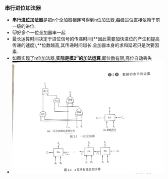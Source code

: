 ### 串行进位加法器

- **串行进位加法器**是把n个全加器相连可得到n位加法器,每级进位直接依赖于前一级的进位.
- :cat:好多个一位全加器串一起
- 最长运算时间决定于进位信号的传递时间(**因此需要加快进位的产生和提高传递的速度),**位数越高,其传递时间越长.全加器本身的求和延迟只是次要因素.
- 如图实现了n位加法器,**实际是模$2^n$的加法运算**,即位数有限,高位自动丢失
- ![](attachments/IMG_20220812_202017.jpg)